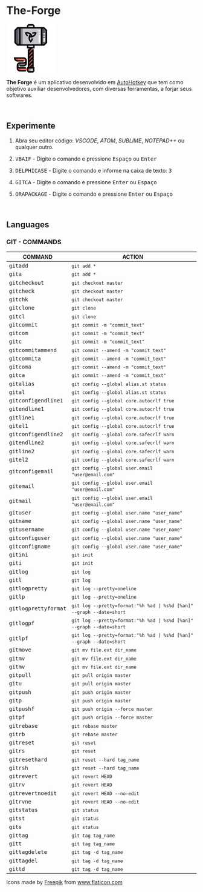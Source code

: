# The-Forge

![The Forge](./img/thor-hammer_128x128.png)

**The Forge** é um aplicativo desenvolvido em [AutoHotkey](https://www.autohotkey.com) que tem como objetivo auxiliar desenvolvedores, com diversas ferramentas, a forjar seus softwares.

<br>

## Experimente

1. Abra seu editor código: _VSCODE_, _ATOM_, _SUBLIME_, _NOTEPAD++_ ou qualquer outro.

2. <kbd>VBAIF</kbd> - Digite o comando e pressione <kbd>Espaço</kbd> ou <kbd>Enter</kbd>

3. <kbd>DELPHICASE</kbd> - Digite o comando e informe na caixa de texto: <kbd>3</kbd>

4. <kbd>GITCA</kbd> - Digite o comando e pressione <kbd>Enter</kbd> ou <kbd>Espaço</kbd>

5. <kbd>ORAPACKAGE</kbd> - Digite o comando e pressione <kbd>Enter</kbd> ou <kbd>Espaço</kbd>

<br>

## Languages

### GIT - COMMANDS

COMMAND                        | ACTION
-------------------------------|----------
<kbd>gitadd</kbd>              |  `git add *`
<kbd>gita</kbd>                |  `git add *`
<kbd>gitcheckout</kbd>         |  `git checkout master`
<kbd>gitcheck</kbd>            |  `git checkout master`
<kbd>gitchk</kbd>              |  `git checkout master`
<kbd>gitclone</kbd>            |  `git clone`
<kbd>gitcl</kbd>               |  `git clone`
<kbd>gitcommit</kbd>           |  `git commit -m "commit_text"`
<kbd>gitcom</kbd>              |  `git commit -m "commit_text"`
<kbd>gitc</kbd>                |  `git commit -m "commit_text"`
<kbd>gitcommitammend</kbd>     |  `git commit --amend -m "commit_text"`
<kbd>gitcommita</kbd>          |  `git commit --amend -m "commit_text"`
<kbd>gitcoma</kbd>             |  `git commit --amend -m "commit_text"`
<kbd>gitca</kbd>               |  `git commit --amend -m "commit_text"`
<kbd>gitalias</kbd>            |  `git config --global alias.st status`
<kbd>gital</kbd>               |  `git config --global alias.st status`
<kbd>gitconfigendline1</kbd>   |  `git config --global core.autocrlf true`
<kbd>gitendline1</kbd>         |  `git config --global core.autocrlf true`
<kbd>gitline1</kbd>            |  `git config --global core.autocrlf true`
<kbd>gitel1</kbd>              |  `git config --global core.autocrlf true`
<kbd>gitconfigendline2</kbd>   |  `git config --global core.safecrlf warn`
<kbd>gitendline2</kbd>         |  `git config --global core.safecrlf warn`
<kbd>gitline2</kbd>            |  `git config --global core.safecrlf warn`
<kbd>gitel2</kbd>              |  `git config --global core.safecrlf warn`
<kbd>gitconfigemail</kbd>      |  `git config --global user.email "user@email.com"`
<kbd>gitemail</kbd>            |  `git config --global user.email "user@email.com"`
<kbd>gitmail</kbd>             |  `git config --global user.email "user@email.com"`
<kbd>gituser</kbd>             |  `git config --global user.name "user_name"`
<kbd>gitname</kbd>             |  `git config --global user.name "user_name"`
<kbd>gitusername</kbd>         |  `git config --global user.name "user_name"`
<kbd>gitconfiguser</kbd>       |  `git config --global user.name "user_name"`
<kbd>gitconfigname</kbd>       |  `git config --global user.name "user_name"`
<kbd>gitini</kbd>              |  `git init`
<kbd>giti</kbd>                |  `git init`
<kbd>gitlog</kbd>              |  `git log`
<kbd>gitl</kbd>                |  `git log`
<kbd>gitlogpretty</kbd>        |  `git log --pretty=oneline`
<kbd>gitlp</kbd>               |  `git log --pretty=oneline`
<kbd>gitlogprettyformat</kbd>  |  `git log --pretty=format:"%h %ad \| %s%d [%an]" --graph --date=short`
<kbd>gitlogpf</kbd>            |  `git log --pretty=format:"%h %ad \| %s%d [%an]" --graph --date=short`
<kbd>gitlpf</kbd>              |  `git log --pretty=format:"%h %ad \| %s%d [%an]" --graph --date=short`
<kbd>gitmove</kbd>             |  `git mv file.ext dir_name`
<kbd>gitmv</kbd>               |  `git mv file.ext dir_name`
<kbd>gitmv</kbd>               |  `git mv file.ext dir_name`
<kbd>gitpull</kbd>             |  `git pull origin master`
<kbd>gitu</kbd>                |  `git pull origin master`
<kbd>gitpush</kbd>             |  `git push origin master`
<kbd>gitp</kbd>                |  `git push origin master`
<kbd>gitpushf</kbd>            |  `git push origin --force master`
<kbd>gitpf</kbd>               |  `git push origin --force master`
<kbd>gitrebase</kbd>           |  `git rebase master`
<kbd>gitrb</kbd>               |  `git rebase master`
<kbd>gitreset</kbd>            |  `git reset`
<kbd>gitrs</kbd>               |  `git reset`
<kbd>gitresethard</kbd>        |  `git reset --hard tag_name`
<kbd>gitrsh</kbd>              |  `git reset --hard tag_name`
<kbd>gitrevert</kbd>           |  `git revert HEAD`
<kbd>gitrv</kbd>               |  `git revert HEAD`
<kbd>gitrevertnoedit</kbd>     |  `git revert HEAD --no-edit`
<kbd>gitrvne</kbd>             |  `git revert HEAD --no-edit`
<kbd>gitstatus</kbd>           |  `git status`
<kbd>gitst</kbd>               |  `git status`
<kbd>gits</kbd>                |  `git status`
<kbd>gittag</kbd>              |  `git tag tag_name`
<kbd>gitt</kbd>                |  `git tag tag_name`
<kbd>gittagdelete</kbd>        |  `git tag -d tag_name`
<kbd>gittagdel</kbd>           |  `git tag -d tag_name`
<kbd>gittd</kbd>               |  `git tag -d tag_name`



<div>Icons made by <a href="https://www.flaticon.com/authors/freepik" title="Freepik">Freepik</a> from <a href="https://www.flaticon.com/" title="Flaticon">www.flaticon.com</a></div>